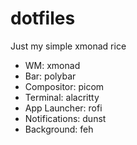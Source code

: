 # dotfiles
Just my simple xmonad rice
- WM: xmonad
- Bar: polybar
- Compositor: picom
- Terminal: alacritty
- App Launcher: rofi
- Notifications: dunst
- Background: feh


